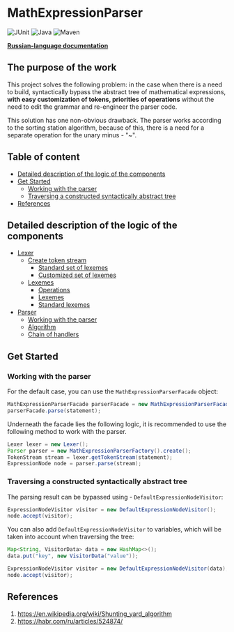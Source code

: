 # MathExpressionParser
![JUnit](https://img.shields.io/badge/JUnit5-black?style=for-the-badge&logo=java&link=https%3A%2F%2Fwww.java.com%2Fen%2F)
![Java](https://img.shields.io/badge/java-black?style=for-the-badge&logo=openjdk&link=https%3A%2F%2Fspring.io)
![Maven](https://img.shields.io/badge/Maven-black?style=for-the-badge&logo=apachemaven)

**[Russian-language documentation](/docs/ru/readme.md)**

## The purpose of the work
This project solves the following problem: in the case when there is a need to build, syntactically bypass the abstract tree of mathematical expressions, **with easy customization of tokens, priorities of operations** without the need to edit the grammar and re-engineer the parser code.

This solution has one non-obvious drawback. The parser works according to the sorting station algorithm, because of this, there is a need for a separate operation for the unary minus - "~".

## Table of content
* [Detailed description of the logic of the components](#detailed-description-of-the-logic-of-the-components)
* [Get Started](#get-started)
  * [Working with the parser](#working-with-the-parser)
  * [Traversing a constructed syntactically abstract tree](#traversing-a-constructed-syntactically-abstract-tree)
* [References](#references)

## Detailed description of the logic of the components
* [Lexer](docs/en/lexer.md#lexer)
  * [Create token stream](docs/en/lexer.md#create-token-stream)
    * [Standard set of lexemes](docs/en/lexer.md#standard-set-of-lexemes)
    * [Customized set of lexemes](docs/en/lexer.md#customized-set-of-lexemes)
  * [Lexemes](docs/en/lexer.md#lexemes)
    * [Operations](docs/en/lexer.md#operations)
    * [Lexemes](docs/en/lexer.md#functions)
    * [Standard lexemes](docs/en/lexer.md#standard-lexemes)
* [Parser](docs/en/parser.md#parser)
  * [Working with the parser](docs/en/parser.md#working-with-the-parser)
  * [Algorithm](docs/en/parser.md#algorithm)
  * [Chain of handlers](docs/en/parser.md#chain-of-handlers)


## Get Started
### Working with the parser
For the default case, you can use the `MathExpressionParserFacade` object:
```java
MathExpressionParserFacade parserFacade = new MathExpressionParserFacade();
parserFacade.parse(statement);
```

Underneath the facade lies the following logic, it is recommended to use the following method to work with the parser.
```java
Lexer lexer = new Lexer();
Parser parser = new MathExpressionParserFactory().create();
TokenStream stream = lexer.getTokenStream(statement);
ExpressionNode node = parser.parse(stream);
```
### Traversing a constructed syntactically abstract tree
The parsing result can be bypassed using - `DefaultExpressionNodeVisitor`:
```java
ExpressionNodeVisitor visitor = new DefaultExpressionNodeVisitor();
node.accept(visitor);
```

You can also add `DefaultExpressionNodeVisitor` to variables, which will be taken into account when traversing the tree:
```java
Map<String, VisitorData> data = new HashMap<>();
data.put("key", new VisitorData("value"));

ExpressionNodeVisitor visitor = new DefaultExpressionNodeVisitor(data);
node.accept(visitor);
```

## References
1. https://en.wikipedia.org/wiki/Shunting_yard_algorithm
2. https://habr.com/ru/articles/524874/